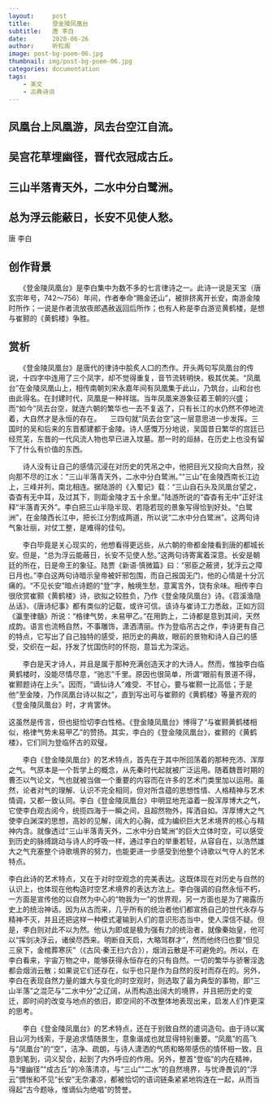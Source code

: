 ```yaml
---
layout:     post
title:      登金陵凤凰台
subtitle:   唐 李白
date:       2020-06-26
author:     听松阁
image: post-bg-poem-06.jpg
thumbnail: img/post-bg-poem-06.jpg
categories: documentation
tags:
    - 美文
    - 古典诗词
---
```


## 凤凰台上凤凰游，凤去台空江自流。

## 吴宫花草埋幽径，晋代衣冠成古丘。

## 三山半落青天外，二水中分白鹭洲。

## 总为浮云能蔽日，长安不见使人愁。


唐 李白

## 创作背景



　　《登金陵凤凰台》是李白集中为数不多的七言律诗之一。此诗一说是天宝（唐玄宗年号，742～756）年间，作者奉命“赐金还山”，被排挤离开长安，南游金陵时所作；一说是作者流放夜郎遇赦返回后所作；也有人称是李白游览黄鹤楼，是想与崔颢的《黄鹤楼》争胜。





## 赏析



　　《登金陵凤凰台》是唐代的律诗中脍炙人口的杰作。开头两句写凤凰台的传说，十四字中连用了三个凤字，却不觉得重复，音节流转明快，极其优美。“凤凰台”在金陵凤凰山上，相传南朝刘宋永嘉年间有凤凰集于此山，乃筑台，山和台也由此得名。在封建时代，凤凰是一种祥瑞。当年凤凰来游象征着王朝的兴盛；而“如今”凤去台空，就连六朝的繁华也一去不复返了，只有长江的水仍然不停地流着，大自然才是永恒的存在。 　三四句就“凤去台空”这一层意思进一步发挥。三国时的吴和后来的东晋都建都于金陵。诗人感慨万分地说，吴国昔日繁华的宫廷已经荒芜，东晋的一代风流人物也早已进入坟墓。那一时的烜赫，在历史上也没有留下了什么有价值的东西。



　　诗人没有让自己的感情沉浸在对历史的凭吊之中，他把目光又投向大自然，投向那不尽的江水：“三山半落青天外，二水中分白鹭洲。”“三山”在金陵西南长江边上，三峰并列，南北相连。据陆游的《入蜀记》载：“三山自石头及凤凰台望之，杳杳有无中耳，及过其下，则距金陵才五十余里。”陆游所说的“杳杳有无中”正好注释“半落青天外”。李白把三山半隐半现、若隐若现的景象写得恰到好处。“白鹭洲”，在金陵西长江中，把长江分割成两道，所以说“二水中分白鹭洲”。这两句诗气象壮丽，对仗工整，是难得的佳句。



　　李白毕竟是关心现实的，他想看得更远些，从六朝的帝都金陵看到唐的都城长安。但是，“总为浮云能蔽日，长安不见使人愁。”这两句诗寄寓着深意。长安是朝廷的所在，日是帝王的象征。陆贾《新语·慎微篇》曰：“邪臣之蔽贤，犹浮云之障日月也。”李白这两句诗暗示皇帝被奸邪包围，而自己报国无门，他的心情是十分沉痛的。“不见长安”暗点诗题的“登”字，触境生愁，意寓言外，饶有余味。相传李白很欣赏崔颢《黄鹤楼》诗，欲拟之较胜负，乃作《登金陵凤凰台》诗。《苕溪渔隐丛话》、《唐诗纪事》都有类似的记载，或许可信。该诗与崔诗工力悉敌，正如方回《瀛奎律髓》所说：“格律气势，未易甲乙。”在用韵上，二诗都是意到其间，天然成韵。语言也流畅自然，不事雕饰，潇洒清丽。作为登临吊古之作，李诗更有自己的特点，它写出了自己独特的感受，把历史的典故，眼前的景物和诗人自己的感受，交织在一起，抒发了忧国伤时的怀抱，意旨尤为深远。



　　李白是天才诗人，并且是属于那种充满创造天才的大诗人。然而，惟独李白临黄鹤楼时，没能尽情尽意，“驰志”千里。原因也很简单，所谓“眼前有景道不得，崔颢题诗在上头”。因而，“谪仙诗人”难受、不甘心，要与崔颢一比高低；于是他“至金陵，乃作凤凰台诗以拟之”，直到写出可与崔颢的《黄鹤楼》等量齐观的《登金陵凤凰台》时，才肯罢休。

这虽然是传言，但也挺恰切李白性格。《登金陵凤凰台》博得了“与崔颢黄鹤楼相似，格律气势未易甲乙”的赞扬。其实，李白的《登金陵凤凰台》，崔颢的《黄鹤楼》，它们同为登临怀古的双璧。



　　李白《登金陵凤凰台》的艺术特点，首先在于其中所回荡着的那种充沛、浑厚之气。气原本是一个哲学上的概念，从先秦时代起就被广泛运用。随着魏晋时期的曹丕以气论文，气也就被当做一个重要的内容而在许多的艺术门类里加以运用。虽然，论者对气的理解、认识不完全相同，但对所含蕴的思想性情、人格精神与艺术情调，又都一致认同。李白《登金陵凤凰台》中明显地充溢着一股浑厚博大之气，它使李白观古阅今，统揽四海于一瞬之间，且超然物外，挥洒自如。浑厚博大之气使李白渊深的思想，高妙的见解，阔大的心胸，成为编织巨大艺术境界的核心与精神内含。就像透过“三山半落青天外，二水中分白鹭洲”的巨大立体时空，可以感受到历史的脉搏跳动与诗人的呼吸一样，通过李白的举重若轻，从容自在，以浩然雄大之气充塞整个诗歌境界的努力，也能更进一步感受到他整个诗歌以气夺人的艺术特点。

李白此诗的艺术特点，又在于对时空观念的完美表达。这既体现在对历史与自然的认识上，也体现在他构造时空艺术境界的表达方法上。李白强调的自然永恒不朽，一方面是宣传他的以自然为中心的“物我为一”的世界观，另一方面也是为了揭露历史上的统治神话。因为从古而来，几乎所有的统治者他们都宣扬自己的世代永存与精神不灭，并且还把这样一种模式灌输到人们的意识形态当中，使人深信不疑。但是，李白则对此不以为然。他认为即或是极为强有力的统治者，就像秦始皇，他可以“挥剑决浮云，诸侯尽西来。明断自天启，大略驾群才”，然而他终归也要“但见三泉下，金棺葬寒灰”（《古风·秦王扫六合》），烟消云散是不可避免的。所以，在李白看来，宇宙万物之中，能够获得永恒存在的只有自然。一切的繁华与骄奢淫逸都会烟消云散；如果说它们还存在，似乎也只是作为自然的反衬而存在的。另外，李白在表现自然力量的雄大与变化的时空观时，则选取了最为典型的事物，即“三山半落”之混茫与“二水中分”之辽阔，从而构造出阔大的境界，并且把历史的变迁，即时间的改变与地点的依旧，即空间的不改整体地表现出来，启发人们作更深的思考。



　　李白《登金陵凤凰台》的艺术特点，还在于别致自然的遣词造句。由于诗以寓目山河为线索，于是追求情随景生，意象谐成也就显得特别重要。“凤凰”的高飞与“凤凰台”的“空”，洁净、疏朗，与诗人潇洒的气质和略带感伤的情怀相一致，且意到笔到，词义契合，起到了内外呼应的作用。另外，整首“登临”的内在精神，与“埋幽径”“成古丘”的冷落清凉，与“三山”“二水”的自然境界，与忧谗畏讥的“浮云”惆怅和不见“长安”无奈凄凉，都被恰切的语词链条紧紧地钩连在一起，从而当得起“古今题咏，惟谪仙为绝唱”的赞誉。
